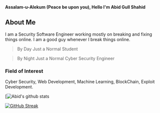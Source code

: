 **Assalam-u-Alekum (Peace be upon you), Hello I'm Abid Gull Shahid**

## About Me
I am a Security Software Engineer working mostly on breaking and fixing things online. I am a good guy whenever I break things online.

> By Day Just a Normal Student 


> By Night Just a Normal Cyber Security Engineer



### Field of Interest
Cyber Security, Web Development, Machine Learning, BlockChain, Exploit Development.




[![Abid's github stats](https://github-readme-stats.vercel.app/api?username=silencemind&show_icons=true&theme=radical)

[![GitHub Streak](https://github-readme-streak-stats.herokuapp.com/?user=silencemind)](https://git.io/streak-stats)






